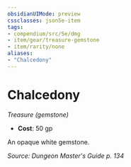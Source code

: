 ```yaml
---
obsidianUIMode: preview
cssclasses: json5e-item
tags:
- compendium/src/5e/dmg
- item/gear/treasure-gemstone
- item/rarity/none
aliases: 
- "Chalcedony"
---
```

# Chalcedony
*Treasure (gemstone)*  

- **Cost**: 50 gp

An opaque white gemstone.

*Source: Dungeon Master's Guide p. 134*